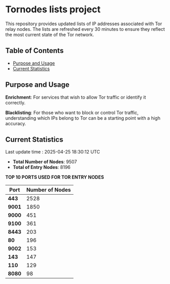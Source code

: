# Tornodes lists project

This repository provides updated lists of IP addresses associated with Tor relay nodes. The lists are refreshed every 30 minutes to ensure they reflect the most current state of the Tor network.

## Table of Contents

- [Purpose and Usage](#purpose-and-usage)
- [Current Statistics](#current-statistics)


## Purpose and Usage

**Enrichment**: For services that wish to allow Tor traffic or identify it correctly.

**Blacklisting**: For those who want to block or control Tor traffic, understanding which IPs belong to Tor can be a starting point with a high accuracy.

## Current Statistics

Last update time : 2025-04-25 18:30:12 UTC

- **Total Number of Nodes**: 9507
- **Total of Entry Nodes**: 8196

**TOP 10 PORTS USED FOR TOR ENTRY NODES**

| **Port** | **Number of Nodes** |
|------|-----------------|
| **443**   | 2528  |
| **9001**   | 1850  |
| **9000**   | 451  |
| **9100**   | 361  |
| **8443**   | 203  |
| **80**   | 196  |
| **9002**   | 153  |
| **143**   | 147  |
| **110**   | 129  |
| **8080**   | 98  |

